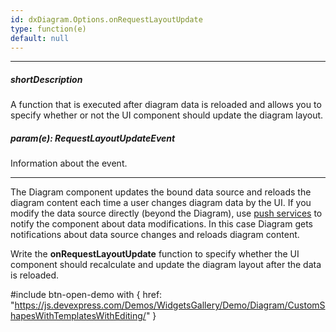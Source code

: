 ```yaml
---
id: dxDiagram.Options.onRequestLayoutUpdate
type: function(e)
default: null
---
```

---
##### shortDescription
A function that is executed after diagram data is reloaded and allows you to specify whether or not the UI component should update the diagram layout.

##### param(e): RequestLayoutUpdateEvent
Information about the event.

---
The Diagram component updates the bound data source and reloads the diagram content each time a user changes diagram data by the UI. If you modify the data source directly (beyond the Diagram), use [push services](/concepts/70%20Data%20Binding/5%20Data%20Layer/3%20Data%20Modification/30%20Integration%20with%20Push%20Services.md '/Documentation/Guide/Data_Binding/Data_Layer/#Data_Modification/Integration_with_Push_Services') to notify the component about data modifications. In this case Diagram gets notifications about data source changes and reloads diagram content.

Write the **onRequestLayoutUpdate** function to specify whether the UI component should recalculate and update the diagram layout after the data is reloaded.

#include btn-open-demo with {
    href: "https://js.devexpress.com/Demos/WidgetsGallery/Demo/Diagram/CustomShapesWithTemplatesWithEditing/"
}